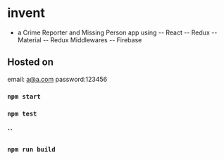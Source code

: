 # invent

- a Crime Reporter and Missing Person app using 
-- React
-- Redux
-- Material
-- Redux Middlewares
-- Firebase

## Hosted on 

email: a@a.com
password:123456
### `npm start`


### `npm test`


### ``


### `npm run build`
